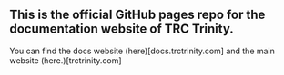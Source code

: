 ## This is the official GitHub pages repo for the documentation website of TRC Trinity.
You can find the docs website (here)[docs.trctrinity.com] and the main website (here.)[trctrinity.com]
